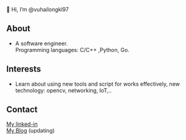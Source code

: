 👋 Hi, I’m @vuhailongkl97  

## About
* A software engineer.  
 Programming languages: C/C++ ,Python, Go.
 
## Interests
* Learn about using new tools and script for works effectively, new technology: opencv, networking, IoT,..

## Contact
[My linked-in](https://www.linkedin.com/in/longkl97/)  
[My Blog](https://vuhailongkl97.github.io/blog/) (updating)


